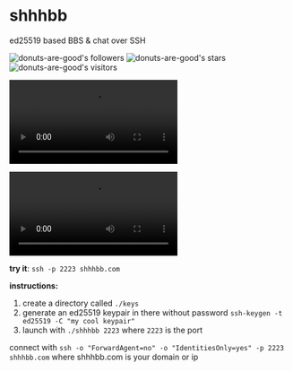 # shhhbb
ed25519 based BBS & chat over SSH


![donuts-are-good's followers](https://img.shields.io/github/followers/donuts-are-good?&color=555&style=for-the-badge&label=followers) ![donuts-are-good's stars](https://img.shields.io/github/stars/donuts-are-good?affiliations=OWNER%2CCOLLABORATOR&color=555&style=for-the-badge) ![donuts-are-good's visitors](https://komarev.com/ghpvc/?username=donuts-are-good&color=555555&style=for-the-badge&label=visitors)

<video controls>
  <source src="https://user-images.githubusercontent.com/96031819/225815939-1e7c5837-30c9-4d5b-938e-4dcb1b710401.mp4" type="video/mp4">
</video>

![demo video link](https://user-images.githubusercontent.com/96031819/225815939-1e7c5837-30c9-4d5b-938e-4dcb1b710401.mp4)

**try it**: `ssh -p 2223 shhhbb.com`


**instructions:** 
1. create a directory called `./keys` 
2. generate an ed25519 keypair in there without password
`ssh-keygen -t ed25519 -C "my cool keypair"`
3. launch with `./shhhbb 2223` where `2223` is the port

connect with `ssh -o "ForwardAgent=no" -o "IdentitiesOnly=yes" -p 2223 shhhbb.com` where shhhbb.com is your domain or ip
